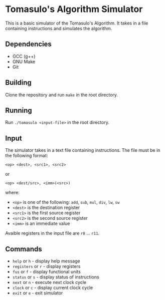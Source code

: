 # Tomasulo's Algorithm Simulator
This is a basic simulator of the Tomasulo's Algorithm. It takes in a file containing instructions and simulates the algorithm.

## Dependencies
- GCC (g++)
- GNU Make
- Git

## Building
Clone the repository and run `make` in the root directory.

## Running
Run `./tomasulo <input-file>` in the root directory.

## Input
The simulator takes in a text file containing instructions. 
The file must be in the following format:

```
<op> <dest>, <src1>, <src2>
```
or
```
<op> <dest/src>, <imm>(<src>)
```

where:
- `<op>` is one of the following: `add`, `sub`, `mul`, `div`, `lw`, `sw`
- `<dest>` is the destination register
- `<src1>` is the first source register
- `<src2>` is the second source register
- `<imm>` is an immediate value

Avaible registers in the input file are `r0` ... `r11`.

## Commands
- `help` or `h` - display help message
- `registers` or `r` - display registers
- `fus` or `f` - display functional units
- `status` or `s` - display status of instructions
- `next` or `n` - execute next clock cycle
- `clock` or `c` - display current clock cycle
- `exit` or `e` - exit simulator
